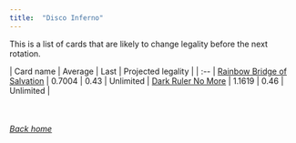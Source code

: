 ```yaml
---
title:  "Disco Inferno"
---
```


This is a list of cards that are likely to change legality before the next rotation.

| Card name | Average | Last | Projected legality |
| :-- |
[Rainbow Bridge of Salvation](https://db.ygoprodeck.com/card/?search=Rainbow%20Bridge%20of%20Salvation) | 0.7004 | 0.43 | Unlimited |
[Dark Ruler No More](https://db.ygoprodeck.com/card/?search=Dark%20Ruler%20No%20More) | 1.1619 | 0.46 | Unlimited |

<br>

###### [Back home](index)